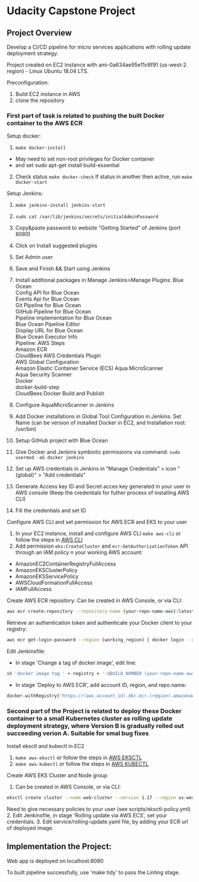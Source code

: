 
# Udacity Capstone Project 

## Project Overview

Develop a CI/CD pipeline for micro services applications with rolling update deployment strategy. 

Project created on EC2 Instance with ami-0a634ae95e11c6f91 (us-west-2 region) - Linux Ubuntu 18.04 LTS.

Preconfiguration:
1. Build EC2 instance in AWS
2. clone the repository  
  
### First part of task is related to pushing the built Docker container to the AWS ECR  

Setup docker:
1. `make docker-install`
* May need to set non-root privileges for Docker container
* and set sudo apt-get install build-essential
2. Check status `make docker-check`
If status in another then active, run `make docker-start`  

Setup Jenkins:
1. `make jenkins-install jenkins-start`
2. `sudo cat /var/lib/jenkins/secrets/initialAdminPassword`
3. Copy&paste password to website "Getting Started" of Jenkins (port 8080)
4. Click on Install suggested plugins
5. Set Admin user
6. Save and Finish && Start using Jenkins
7. Install additional packages in Manage Jenkins>Manage Plugins: 
Blue Ocean  
Config API for Blue Ocean  
Events Api for Blue Ocean  
Git Pipeline for Blue Ocean  
GitHub Pipeline for Blue Ocean  
Pipeline implementation for Blue Ocean  
Blue Ocean Pipeline Editor  
Display URL for Blue Ocean  
Blue Ocean Executor Info  
Pipeline: AWS Steps  
Amazon ECR  
CloudBees AWS Credentials Plugin  
AWS Global Configuration  
Amazon Elastic Container Service (ECS)
Aqua MicroScanner  
Aqua Security Scanner  
Docker  
docker-build-step  
CloudBees Docker Build and Publish  

8. Configure AquaMicroScanner in Jenkins
9. Add Docker installations in Global Tool Configuration in Jenkins. Set Name (can be version of installed Docker in EC2, and Installation root: /usr/bin)
10. Setup GitHub project with Blue Ocean
11. Give Docker and Jenkins symbiotic permissions via command: `sudo usermod -aG docker jenkins`
12. Set up AWS credentials in Jenkins in “Manage Credentials” > icon "(global)" > "Add credentials"
13. Generate Access key ID and Secret acces key generated in your user in AWS console (Keep the credentials for futher process of installing AWS CLI)
14. Fill the credentials and set ID  

Configure AWS CLI and set permission for AWS ECR and EKS to your user
1. In your EC2 instance, install and configure AWS CLI `make aws-cli` or follow the steps in [AWS CLI](https://docs.aws.amazon.com/cli/latest/userguide/cli-chap-install.html)
2. Add permission `eks:CreateCluster` and `ecr:GetAuthorizationToken` API through an IAM policy n your working AWS account: 
* AmazonEC2ContainerRegistryFullAccess
* AmazonEKSClusterPolicy
* AmazonEKSServicePolicy
* AWSCloudFormationFullAccess
* IAMFullAccess  

Create AWS ECR repository:
Can be created in AWS Console, or via CLI:
```bash
aws ecr create-repository --repository-name (your-repo-name-aws):latest
```  

Retrieve an authentication token and authenticate your Docker client to your registry:
```bash
aws ecr get-login-password --region (working_region) | docker login --username AWS --password-stdin (aws_account_id).dkr.ecr.(region).amazonaws.com
```  

Edit Jenkinsfile:
* In stage 'Change a tag of docker image', edit line:
```bash
sh 'docker image tag ' + registry + ':$BUILD_NUMBER (your-repo-name-aws):latest'
```  

* In stage 'Deploy to AWS ECR', add account ID, region, and repo name:
```bash
docker.withRegistry('https://(aws_account_id).dkr.ecr.(region).amazonaws.com/(your-repo-name-aws):latest, 'ecr:region:(aws-credential-id)) { docker.image(your-repo-name-aws).push("latest") }
```  

### Second part of the Project is related to deploy these Docker container to a small Kubernetes cluster as rolling update deployment strategy, where Version B is gradually rolled out succeeding verion A. Suitable for smal bug fixes  

Install eksctl and kubectl in EC2
1. `make aws-eksctl` or follow the steps in [AWS EKSCTL](https://docs.aws.amazon.com/eks/latest/userguide/getting-started-eksctl.html)
2. `make aws-kubectl` or follow the steps in [AWS KUBECTL](https://docs.aws.amazon.com/eks/latest/userguide/getting-started-eksctl.html)  

Create AWS EKS Cluster and Node group
1. Can be created in AWS Console, or via CLI:
```bash
eksctl create cluster --name web-cluster --version 1.17 --region us-west-2 --nodegroup-name web-nodes --node-type t2.micro --nodes 3 --nodes-min 1 --nodes-max 4 --managed
```  
Need to give necessary policies to your user (see scripts/eksctl-policy.yml)
2. Edit Jenkinsfile, in stage 'Rolling update via AWS ECS', set your credentials.
3. Edit service/rolling-update.yaml file, by adding your ECR url of deployed image.  

  
## Implementation the Project:  

Web app is deployed on localhost:8080  


To built pipeline successfully, use 'make tidy' to pass the Linting stage.  

